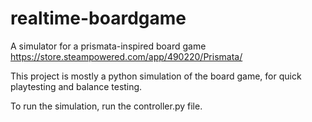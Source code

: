 # realtime-boardgame
A simulator for a prismata-inspired board game https://store.steampowered.com/app/490220/Prismata/

This project is mostly a python simulation of the board game, for quick playtesting and balance testing.

To run the simulation, run the controller.py file.
